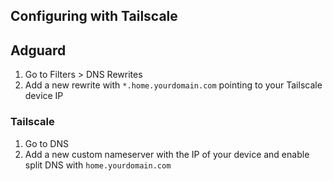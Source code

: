 ## Configuring with Tailscale

## Adguard

1. Go to Filters > DNS Rewrites
2. Add a new rewrite with `*.home.yourdomain.com` pointing to your Tailscale device IP

### Tailscale

1. Go to DNS
2. Add a new custom nameserver with the IP of your device and enable split DNS with `home.yourdomain.com`
